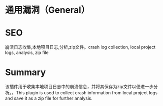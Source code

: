 # 通用漏洞（General）
# SEO
崩溃日志收集,本地项目日志,分析,zip文件。crash log collection, local project logs, analysis, zip file
# Summary
该插件用于收集本地项目日志中的崩溃信息，并将其保存为zip文件以便进一步分析。。This plugin is used to collect crash information from local project logs and save it as a zip file for further analysis.
